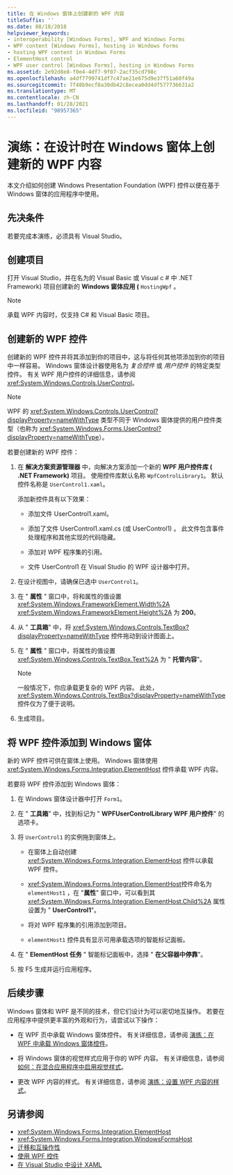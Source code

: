 ```yaml
---
title: 在 Windows 窗体上创建新的 WPF 内容
titleSuffix: ''
ms.date: 08/18/2018
helpviewer_keywords:
- interoperability [Windows Forms], WPF and Windows Forms
- WPF content [Windows Forms], hosting in Windows Forms
- hosting WPF content in Windows Forms
- ElementHost control
- WPF user control [Windows Forms], hosting in Windows Forms
ms.assetid: 2e92d8e8-f0e4-4df7-9f07-2acf35cd798c
ms.openlocfilehash: a4df7799741df7c47ae21e675d9e37f51a60f49a
ms.sourcegitcommit: 7f48b9ecf8a30db42c8ecea0dd4df577736631a2
ms.translationtype: MT
ms.contentlocale: zh-CN
ms.lasthandoff: 01/28/2021
ms.locfileid: "98957365"
---
```

# <a name="walkthrough-create-new-wpf-content-on-windows-forms-at-design-time"></a>演练：在设计时在 Windows 窗体上创建新的 WPF 内容

本文介绍如何创建 Windows Presentation Foundation (WPF) 控件以便在基于 Windows 窗体的应用程序中使用。

## <a name="prerequisites"></a>先决条件

若要完成本演练，必须具有 Visual Studio。

## <a name="create-the-project"></a>创建项目

打开 Visual Studio，并在名为的 Visual Basic 或 Visual c # 中 .NET Framework) 项目创建新的 **Windows 窗体应用 (** `HostingWpf` 。

> [!NOTE]
> 承载 WPF 内容时，仅支持 C# 和 Visual Basic 项目。

## <a name="create-a-new-wpf-control"></a>创建新的 WPF 控件

创建新的 WPF 控件并将其添加到你的项目中，这与将任何其他项添加到你的项目中一样容易。 Windows 窗体设计器使用名为 *复合控件* 或 *用户控件* 的特定类型控件。 有关 WPF 用户控件的详细信息，请参阅 <xref:System.Windows.Controls.UserControl>。

> [!NOTE]
> WPF 的 <xref:System.Windows.Controls.UserControl?displayProperty=nameWithType> 类型不同于 Windows 窗体提供的用户控件类型（也称为 <xref:System.Windows.Forms.UserControl?displayProperty=nameWithType>）。

若要创建新的 WPF 控件：

1. 在 **解决方案资源管理器** 中，向解决方案添加一个新的 **WPF 用户控件库 ( .NET Framework)** 项目。 使用控件库默认名称 `WpfControlLibrary1`。 默认控件名称是 `UserControl1.xaml`。

   添加新控件具有以下效果：

   - 添加文件 UserControl1.xaml。

   - 添加了文件 UserControl1.xaml.cs (或 UserControl1) 。 此文件包含事件处理程序和其他实现的代码隐藏。

   - 添加对 WPF 程序集的引用。

   - 文件 UserControl1 在 Visual Studio 的 WPF 设计器中打开。

2. 在设计视图中，请确保已选中 `UserControl1`。

3. 在 " **属性** " 窗口中，将和属性的值设置 <xref:System.Windows.FrameworkElement.Width%2A> <xref:System.Windows.FrameworkElement.Height%2A> 为 **200**。

4. 从 " **工具箱**" 中，将 <xref:System.Windows.Controls.TextBox?displayProperty=nameWithType> 控件拖动到设计图面上。

5. 在 " **属性** " 窗口中，将属性的值设置 <xref:System.Windows.Controls.TextBox.Text%2A> 为 " **托管内容**"。

   > [!NOTE]
   > 一般情况下，你应承载更复杂的 WPF 内容。 此处，<xref:System.Windows.Controls.TextBox?displayProperty=nameWithType> 控件仅为了便于说明。

6. 生成项目。

## <a name="add-a-wpf-control-to-a-windows-form"></a>将 WPF 控件添加到 Windows 窗体

新的 WPF 控件可供在窗体上使用。 Windows 窗体使用 <xref:System.Windows.Forms.Integration.ElementHost> 控件承载 WPF 内容。

若要将 WPF 控件添加到 Windows 窗体：

1. 在 Windows 窗体设计器中打开 `Form1`。

2. 在 " **工具箱**" 中，找到标记为 " **WPFUserControlLibrary WPF 用户控件**" 的选项卡。

3. 将 `UserControl1` 的实例拖到窗体上。

    - 在窗体上自动创建 <xref:System.Windows.Forms.Integration.ElementHost> 控件以承载 WPF 控件。

    - <xref:System.Windows.Forms.Integration.ElementHost>控件命名为 `elementHost1` ，在 "**属性**" 窗口中，可以看到其 <xref:System.Windows.Forms.Integration.ElementHost.Child%2A> 属性设置为 " **UserControl1**"。

    - 将对 WPF 程序集的引用添加到项目。

    - `elementHost1` 控件具有显示可用承载选项的智能标记面板。

4. 在 " **ElementHost 任务** " 智能标记面板中，选择 " **在父容器中停靠**"。

5. 按 F5 生成并运行应用程序。

## <a name="next-steps"></a>后续步骤

Windows 窗体和 WPF 是不同的技术，但它们设计为可以密切地互操作。 若要在应用程序中提供更丰富的外观和行为，请尝试以下操作：

- 在 WPF 页中承载 Windows 窗体控件。 有关详细信息，请参阅 [演练：在 WPF 中承载 Windows 窗体控件](/dotnet/framework/wpf/advanced/walkthrough-hosting-a-windows-forms-control-in-wpf)。

- 将 Windows 窗体的视觉样式应用于你的 WPF 内容。 有关详细信息，请参阅[如何：在混合应用程序中启用视觉样式](/dotnet/framework/wpf/advanced/how-to-enable-visual-styles-in-a-hybrid-application)。

- 更改 WPF 内容的样式。 有关详细信息，请参阅 [演练：设置 WPF 内容的样式](walkthrough-styling-wpf-content.md)。

## <a name="see-also"></a>另请参阅

- <xref:System.Windows.Forms.Integration.ElementHost>
- <xref:System.Windows.Forms.Integration.WindowsFormsHost>
- [迁移和互操作性](/dotnet/framework/wpf/advanced/migration-and-interoperability)
- [使用 WPF 控件](using-wpf-controls.md)
- [在 Visual Studio 中设计 XAML](/visualstudio/xaml-tools/designing-xaml-in-visual-studio)
